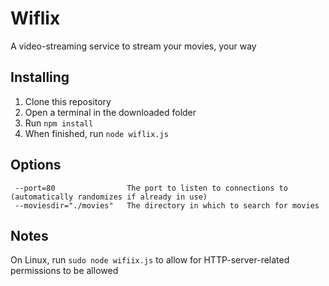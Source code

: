 # Wiflix
A video-streaming service to stream your movies, your way

## Installing
1. Clone this repository
2. Open a terminal in the downloaded folder
3. Run `npm install`
4. When finished, run `node wiflix.js`

## Options
```
 --port=80                The port to listen to connections to (automatically randomizes if already in use)
 --moviesdir="./movies"   The directory in which to search for movies
```

## Notes
On Linux, run `sudo node wifiix.js` to allow for HTTP-server-related permissions to be allowed
